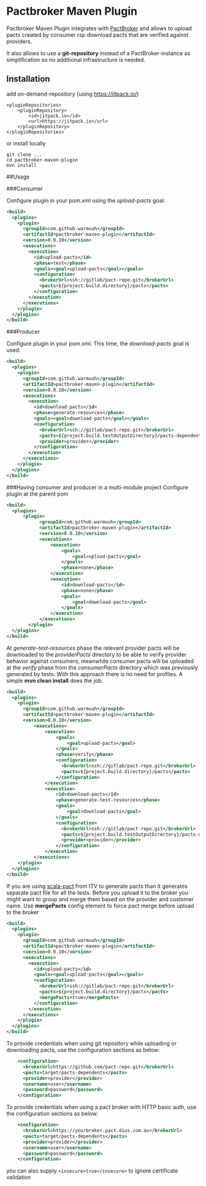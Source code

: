 Pactbroker Maven Plugin
==========

Pactbroker Maven Plugin integrates with [PactBroker](https://github.com/bethesque/pact_broker) and allows to
upload pacts created by consumer rsp download pacts that are verified against providers.

It also allows to use a **git-repository** instead of a PactBroker-instance as simplification so no additional infrastructure is needed.

Installation
-----
add on-demand-repository (using https://jitpack.io/)
```
<pluginRepositories>
	<pluginRepository>
		<id>jitpack.io</id>
		<url>https://jitpack.io</url>
	</pluginRepository>
</pluginRepositories>
```
or install locally
```
git clone ...
cd pactbroker-maven-plugin
mvn install
```

##Usage


###Consumer

Configure plugin in your pom.xml using the *upload-pacts* goal:

```xml
<build>
  <plugins>
    <plugin>
      <groupId>com.github.warmuuh</groupId>
      <artifactId>pactbroker-maven-plugin</artifactId>
      <version>0.0.10</version>
      <executions>
        <execution>
          <id>upload-pacts</id>
          <phase>test</phase>
          <goals><goal>upload-pacts</goal></goals>
          <configuration>
            <brokerUrl>ssh://gitlab/pact-repo.git</brokerUrl>
            <pacts>${project.build.directory}/pacts</pacts>
          </configuration>
        </execution>
      </executions>
    </plugin>
  </plugins>
</build>
```

###Producer

Configure plugin in your pom.xml. This time,
the *download-pacts* goal is used:

```xml
<build>
  <plugins>
    <plugin>
      <groupId>com.github.warmuuh</groupId>
      <artifactId>pactbroker-maven-plugin</artifactId>
      <version>0.0.10</version>
      <executions>
        <execution>
          <id>download-pacts</id>
          <phase>generate-resources</phase>
          <goals><goal>download-pacts</goal></goals>
          <configuration>
            <brokerUrl>ssh://gitlab/pact-repo.git</brokerUrl>
            <pacts>${project.build.testOutputDirectory}/pacts-dependents</pacts>
            <provider>provider</provider>
          </configuration>
        </execution>
      </executions>
    </plugin>
  </plugins>
</build>
```
###Having consumer and producer in a multi-module project
Configure plugin at the parent pom
```xml
<build>
  <plugins>
      <plugin>
            <groupId>com.github.warmuuh</groupId>
            <artifactId>pactbroker-maven-plugin</artifactId>
            <version>0.0.10</version>
            <executions>
                <execution>
                    <goals>
                        <goal>upload-pacts</goal>
                    </goals>
                    <phase>none</phase>
                </execution>
                <execution>
                    <id>download-pacts</id>
                    <phase>none</phase>
                    <goals>
                        <goal>download-pacts</goal>
                    </goals>
                </execution>
            </executions>
        </plugin>
  </plugins>
</build>
```

At *generate-test-resources* phase the relevant provider pacts will be downloaded to the *providerPacts* directory to be able to verify provider behavior against consumers, meanwhile consumer pacts will be uploaded at the *verify* phase from the *consumerPacts* directory which was previously generated by tests. With this approach there is no need for profiles. A simple **mvn clean install** does the job.
```xml
<build>
  <plugins>
    <plugin>
      <groupId>com.github.warmuuh</groupId>
      <artifactId>pactbroker-maven-plugin</artifactId>
      <version>0.0.10</version>
          <executions>
              <execution>
                  <goals>
                      <goal>upload-pacts</goal>
                  </goals>
                  <phase>verify</phase>
                  <configuration>
                    <brokerUrl>ssh://gitlab/pact-repo.git</brokerUrl>
                    <pacts>${project.build.directory}/pacts</pacts>
                  </configuration>
              </execution>
              <execution>
                  <id>download-pacts</id>
                  <phase>generate-test-resources</phase>
                  <goals>
                      <goal>download-pacts</goal>
                  </goals>
                  <configuration>
                    <brokerUrl>ssh://gitlab/pact-repo.git</brokerUrl>
                    <pacts>${project.build.testOutputDirectory}/pacts-dependents</pacts>
                    <provider>provider</provider>
                  </configuration>
              </execution>
          </executions>
    </plugin>
  </plugins>
</build>
```
If you are using [scala-pact](https://github.com/ITV/scala-pact) from ITV to generate pacts than it generates separate pact file for all the tests. Before you upload it to the broker you might want to group and merge them based on the provider and customer name. Use **mergePacts** config element to force pact merge before upload to the broker
```xml
<build>
  <plugins>
    <plugin>
      <groupId>com.github.warmuuh</groupId>
      <artifactId>pactbroker-maven-plugin</artifactId>
      <version>0.0.10</version>
      <executions>
        <execution>
          <id>upload-pacts</id>
          <goals><goal>upload-pacts</goal></goals>
          <configuration>
            <brokerUrl>ssh://gitlab/pact-repo.git</brokerUrl>
            <pacts>${project.build.directory}/pacts</pacts>
            <mergePacts>true</mergePacts>
          </configuration>
        </execution>
      </executions>
    </plugin>
  </plugins>
</build>
```
To provide credentials when using git repository while uploading
or downloading pacts, use the configuration sections as below:
```xml
    <configuration>
      <brokerUrl>https://github.com/pact-repo.git</brokerUrl>
      <pacts>target/pacts-dependents</pacts>
	  <provider>provider</provider>
      <username>user</username>
	  <password>password</password>
    </configuration>
```

To provide credentials when using a pact broker with HTTP basic auth, 
use the configuration sections as below:
```xml
    <configuration>
      <brokerUrl>https://yourbroker.pact.dius.com.au</brokerUrl>
      <pacts>target/pacts-dependents</pacts>
	  <provider>provider</provider>
      <username>user</username>
	  <password>password</password>
    </configuration>
```
you can also supply `<insecure>true</insecure>` to ignore certificate validation
